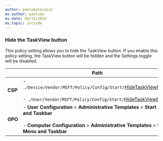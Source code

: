 ```yaml
---
author: paolomatarazzo
ms.author: paoloma
ms.date: 04/11/2024
ms.topic: include
---
```


### Hide the TaskView button

This policy setting allows you to hide the TaskView button. If you enable this policy setting, the TaskView button will be hidden and the Settings toggle will be disabled.

|  | Path |
|--|--|
| **CSP** |- `./Device/Vendor/MSFT/Policy/Config/Start/`[HideTaskViewButton](/windows/client-management/mdm/policy-csp-start#hidetaskviewbutton) <br><br>- `./User/Vendor/MSFT/Policy/Config/Start/`[HideTaskViewButton](/windows/client-management/mdm/policy-csp-start#hidetaskviewbutton) |
| **GPO** |- **User Configuration** > **Administrative Templates** > **Start Menu and Taskbar**<br><br>- **Computer Configuration** > **Administrative Templates** > **Start Menu and Taskbar** |
